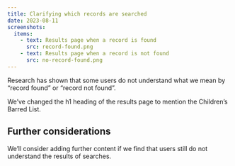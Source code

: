 ```yaml
---
title: Clarifying which records are searched
date: 2023-08-11
screenshots:
  items:
    - text: Results page when a record is found
      src: record-found.png
    - text: Results page when a record is not found
      src: no-record-found.png
---
```


Research has shown that some users do not understand what we mean by “record found” or “record not found”.

We’ve changed the h1 heading of the results page to mention the Children’s Barred List.

## Further considerations

We’ll consider adding further content if we find that users still do not understand the results of searches.